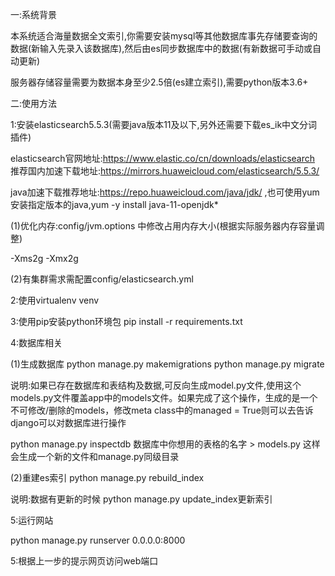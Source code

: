 一:系统背景

本系统适合海量数据全文索引,你需要安装mysql等其他数据库事先存储要查询的数据(新输入先录入该数据库),然后由es同步数据库中的数据(有新数据可手动或自动更新)

服务器存储容量需要为数据本身至少2.5倍(es建立索引),需要python版本3.6+

二:使用方法

1:安装elasticsearch5.5.3(需要java版本11及以下,另外还需要下载es_ik中文分词插件)

elasticsearch官网地址:https://www.elastic.co/cn/downloads/elasticsearch
推荐国内加速下载地址:https://mirrors.huaweicloud.com/elasticsearch/5.5.3/

java加速下载推荐地址:https://repo.huaweicloud.com/java/jdk/  ,也可使用yum安装指定版本的java,yum -y install java-11-openjdk*

(1)优化内存:config/jvm.options 中修改占用内存大小(根据实际服务器内存容量调整)

-Xms2g
-Xmx2g

(2)有集群需求需配置config/elasticsearch.yml

2:使用virtualenv venv

3:使用pip安装python环境包 pip install -r requirements.txt

4:数据库相关

(1)生成数据库
python manage.py makemigrations
python manage.py migrate

说明:如果已存在数据库和表结构及数据,可反向生成model.py文件,使用这个models.py文件覆盖app中的models文件。如果完成了这个操作，生成的是一个不可修改/删除的models，修改meta class中的managed = True则可以去告诉django可以对数据库进行操作

python manage.py inspectdb 数据库中你想用的表格的名字 > models.py 这样会生成一个新的文件和manage.py同级目录

(2)重建es索引
python manage.py rebuild_index

说明:数据有更新的时候 python manage.py update_index更新索引

5:运行网站

python manage.py runserver 0.0.0.0:8000

5:根据上一步的提示网页访问web端口